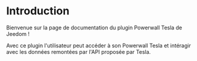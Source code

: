 Introduction
===
Bienvenue sur la page de documentation du plugin Powerwall Tesla de Jeedom ! 

Avec ce plugin l'utilisateur peut accéder à son Powerwall Tesla et intéragir avec les données remontées par l'API proposée par Tesla.
